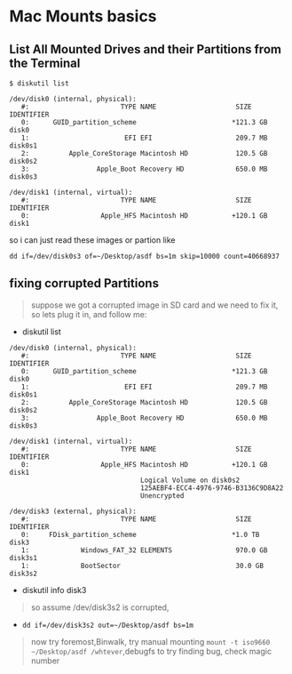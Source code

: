 # Mac Mounts basics


## List All Mounted Drives and their Partitions from the Terminal

```
$ diskutil list

/dev/disk0 (internal, physical):
   #:                       TYPE NAME                    SIZE       IDENTIFIER
   0:      GUID_partition_scheme                        *121.3 GB   disk0
   1:                        EFI EFI                     209.7 MB   disk0s1
   2:          Apple_CoreStorage Macintosh HD            120.5 GB   disk0s2
   3:                 Apple_Boot Recovery HD             650.0 MB   disk0s3

/dev/disk1 (internal, virtual):
   #:                       TYPE NAME                    SIZE       IDENTIFIER
   0:                  Apple_HFS Macintosh HD           +120.1 GB   disk1

```
so i can just read these images or partion like

`dd if=/dev/disk0s3 of=~/Desktop/asdf bs=1m skip=10000 count=40668937`


## fixing corrupted Partitions

> suppose we got a corrupted image in SD card and we need to fix it, so lets plug it in, and follow me:

* diskutil list
```
/dev/disk0 (internal, physical):
   #:                       TYPE NAME                    SIZE       IDENTIFIER
   0:      GUID_partition_scheme                        *121.3 GB   disk0
   1:                        EFI EFI                     209.7 MB   disk0s1
   2:          Apple_CoreStorage Macintosh HD            120.5 GB   disk0s2
   3:                 Apple_Boot Recovery HD             650.0 MB   disk0s3

/dev/disk1 (internal, virtual):
   #:                       TYPE NAME                    SIZE       IDENTIFIER
   0:                  Apple_HFS Macintosh HD           +120.1 GB   disk1
                                 Logical Volume on disk0s2
                                 125AEBF4-ECC4-4976-9746-B3136C9D8A22
                                 Unencrypted

/dev/disk3 (external, physical):
   #:                       TYPE NAME                    SIZE       IDENTIFIER
   0:     FDisk_partition_scheme                        *1.0 TB     disk3
   1:             Windows_FAT_32 ELEMENTS                970.0 GB     disk3s1
   1:             BootSector			                 30.0 GB      disk3s2

```


* diskutil info disk3

> so assume /dev/disk3s2 is corrupted, 

* `dd if=/dev/disk3s2 out=~/Desktop/asdf bs=1m`

> now try foremost,Binwalk, try manual mounting `mount -t iso9660 ~/Desktop/asdf /whtever`,debugfs to try finding bug, check magic number












